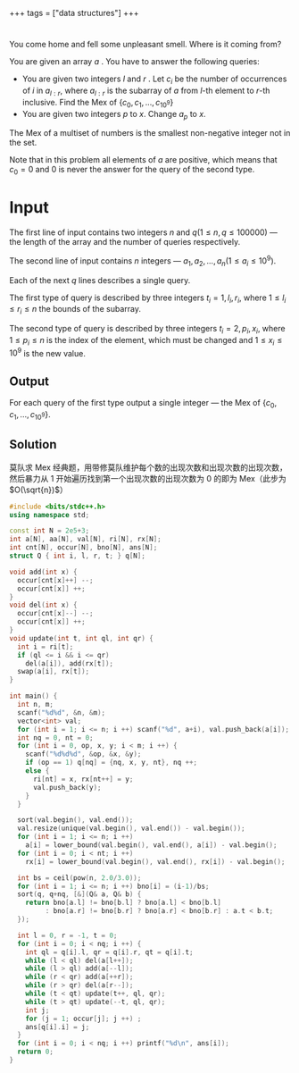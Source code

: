 +++
tags = ["data structures"]
+++

# 

You come home and fell some unpleasant smell. Where is it coming from?

You are given an array $a$ . You have to answer the following queries:

- You are given two integers $l$ and $r$ . Let $c_{i}$ be the number of occurrences of $i$ in $a_{l:r}$, where $a_{l:r}$ is the subarray of $a$ from $l$-th element to $r$-th inclusive. Find the Mex of $\{c_{0},c_{1},...,c_{10^{9}}\}$
- You are given two integers $p$ to $x$. Change $a_{p}$ to $x$.

The Mex of a multiset of numbers is the smallest non-negative integer not in the set.

Note that in this problem all elements of $a$ are positive, which means that $c_{0} = 0$ and $0$ is never the answer for the query of the second type.

# Input

The first line of input contains two integers $n$ and $q(1 \le n,q \le 100000)$ — the length of the array and the number of queries respectively.

The second line of input contains $n$ integers — $a_{1}, a_{2}, ..., a_{n} (1 \le a_{i} \le 10^{9})$.

Each of the next $q$ lines describes a single query.

The first type of query is described by three integers $t_{i}=1, l_{i}, r_{i}$, where $1 \le l_{i} \le r_{i} \le n$  the bounds of the subarray.

The second type of query is described by three integers $t_{i}=2, p_{i}, x_{i}$, where $1 \le p_i \le n$ is the index of the element, which must be changed and $1 \le x_{i} \le 10^{9}$ is the new value.

## Output

For each query of the first type output a single integer — the Mex of $\{c_{0},c_{1},...,c_{10^{9}}\}$.

## Solution

莫队求 Mex 经典题，用带修莫队维护每个数的出现次数和出现次数的出现次数，然后暴力从 $1$ 开始遍历找到第一个出现次数的出现次数为 $0$ 的即为 Mex（此步为 $O(\sqrt{n})$）

```cpp
#include <bits/stdc++.h>
using namespace std;

const int N = 2e5+3;
int a[N], aa[N], val[N], ri[N], rx[N];
int cnt[N], occur[N], bno[N], ans[N];
struct Q { int i, l, r, t; } q[N];

void add(int x) {
  occur[cnt[x]++] --;
  occur[cnt[x]] ++;
}
void del(int x) {
  occur[cnt[x]--] --;
  occur[cnt[x]] ++;
}
void update(int t, int ql, int qr) {
  int i = ri[t];
  if (ql <= i && i <= qr)
    del(a[i]), add(rx[t]);
  swap(a[i], rx[t]);
}

int main() {
  int n, m;
  scanf("%d%d", &n, &m);
  vector<int> val;
  for (int i = 1; i <= n; i ++) scanf("%d", a+i), val.push_back(a[i]);
  int nq = 0, nt = 0;
  for (int i = 0, op, x, y; i < m; i ++) {
    scanf("%d%d%d", &op, &x, &y);
    if (op == 1) q[nq] = {nq, x, y, nt}, nq ++;
    else {
      ri[nt] = x, rx[nt++] = y;
      val.push_back(y);
    }
  }

  sort(val.begin(), val.end());
  val.resize(unique(val.begin(), val.end()) - val.begin());
  for (int i = 1; i <= n; i ++)
    a[i] = lower_bound(val.begin(), val.end(), a[i]) - val.begin();
  for (int i = 0; i < nt; i ++)
    rx[i] = lower_bound(val.begin(), val.end(), rx[i]) - val.begin();

  int bs = ceil(pow(n, 2.0/3.0));
  for (int i = 1; i <= n; i ++) bno[i] = (i-1)/bs;
  sort(q, q+nq, [&](Q& a, Q& b) {
    return bno[a.l] != bno[b.l] ? bno[a.l] < bno[b.l]
         : bno[a.r] != bno[b.r] ? bno[a.r] < bno[b.r] : a.t < b.t;
  });

  int l = 0, r = -1, t = 0;
  for (int i = 0; i < nq; i ++) {
    int ql = q[i].l, qr = q[i].r, qt = q[i].t;
    while (l < ql) del(a[l++]);
    while (l > ql) add(a[--l]);
    while (r < qr) add(a[++r]);
    while (r > qr) del(a[r--]);
    while (t < qt) update(t++, ql, qr);
    while (t > qt) update(--t, ql, qr);
    int j;
    for (j = 1; occur[j]; j ++) ;
    ans[q[i].i] = j;
  }
  for (int i = 0; i < nq; i ++) printf("%d\n", ans[i]);
  return 0;
}
```
